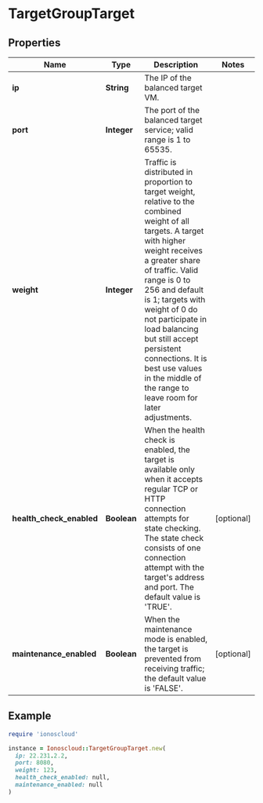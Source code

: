 # TargetGroupTarget

## Properties

| Name | Type | Description | Notes |
| ---- | ---- | ----------- | ----- |
| **ip** | **String** | The IP of the balanced target VM. |  |
| **port** | **Integer** | The port of the balanced target service; valid range is 1 to 65535. |  |
| **weight** | **Integer** | Traffic is distributed in proportion to target weight, relative to the combined weight of all targets. A target with higher weight receives a greater share of traffic. Valid range is 0 to 256 and default is 1; targets with weight of 0 do not participate in load balancing but still accept persistent connections. It is best use values in the middle of the range to leave room for later adjustments. |  |
| **health_check_enabled** | **Boolean** | When the health check is enabled, the target is available only when it accepts regular TCP or HTTP connection attempts for state checking. The state check consists of one connection attempt with the target&#39;s address and port. The default value is &#39;TRUE&#39;. | [optional] |
| **maintenance_enabled** | **Boolean** | When the maintenance mode is enabled, the target is prevented from receiving traffic; the default value is &#39;FALSE&#39;. | [optional] |

## Example

```ruby
require 'ionoscloud'

instance = Ionoscloud::TargetGroupTarget.new(
  ip: 22.231.2.2,
  port: 8080,
  weight: 123,
  health_check_enabled: null,
  maintenance_enabled: null
)
```

